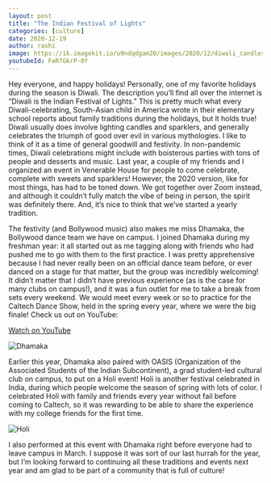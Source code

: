 ```yaml
---
layout: post
title: "The Indian Festival of Lights"
categories: [culture]
date: 2020-12-19
author: rashi
image: https://ik.imagekit.io/u9ndqdgam20/images/2020/12/diwali_candles.jpg
youtubeId: FeR7GkrP-0Y
---
```



Hey everyone, and happy holidays! Personally, one of my favorite holidays during the season is Diwali. The description you’ll find all over the internet is “Diwali is the Indian Festival of Lights.” This is pretty much what every Diwali-celebrating, South-Asian child in America wrote in their elementary school reports about family traditions during the holidays, but it holds true!  Diwali usually does involve lighting candles and sparklers, and generally celebrates the triumph of good over evil in various mythologies. I like to think of it as a time of general goodwill and festivity. In non-pandemic times, Diwali celebrations might include with boisterous parties with tons of people and desserts and music. Last year, a couple of my friends and I organized an event in Venerable House for people to come celebrate, complete with sweets and sparklers! However, the 2020 version, like for most things, has had to be toned down. We got together over Zoom instead, and although it couldn’t fully match the vibe of being in person, the spirit was definitely there. And, it’s nice to think that we’ve started a yearly tradition.

The festivity (and Bollywood music) also makes me miss Dhamaka, the Bollywood dance team we have on campus. I joined Dhamaka during my freshman year: it all started out as me tagging along with friends who had pushed me to go with them to the first practice. I was pretty apprehensive because I had never really been on an official dance team before, or ever danced on a stage for that matter, but the group was incredibly welcoming! It didn’t matter that I didn’t have previous experience (as is the case for many clubs on campus!), and it was a fun outlet for me to take a break from sets every weekend. We would meet every week or so to practice for the Caltech Dance Show, held in the spring every year, where we were the big finale! Check us out on YouTube: 

[Watch on YouTube](https://www.youtube.com/watch?v=FeR7GkrP-0Y)

![ Dhamaka ](https://ik.imagekit.io/u9ndqdgam20/images/2020/12/dhamaka_promo.JPG)

Earlier this year, Dhamaka also paired with OASIS (Organization of the Associated Students of the Indian Subcontinent), a grad student-led cultural club on campus, to put on a Holi event! Holi is another festival celebrated in India, during which people welcome the season of spring with lots of color. I celebrated Holi with family and friends every year without fail before coming to Caltech, so it was rewarding to be able to share the experience with my college friends for the first time.

![ Holi ](https://ik.imagekit.io/u9ndqdgam20/images/2020/12/holi_group.JPG)

I also performed at this event with Dhamaka right before everyone had to leave campus in March. I suppose it was sort of our last hurrah for the year, but I’m looking forward to continuing all these traditions and events next year and am glad to be part of a community that is full of culture!
